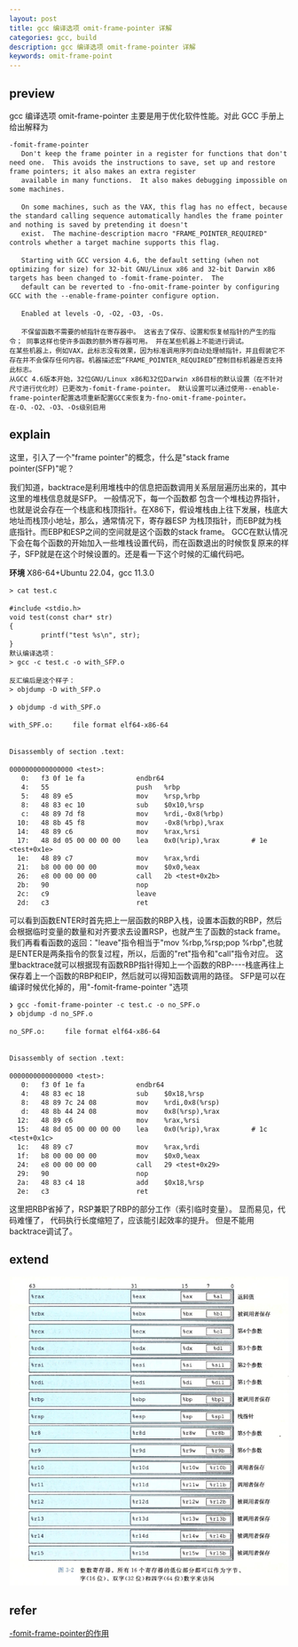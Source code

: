 ```yaml
---
layout: post
title: gcc 编译选项 omit-frame-pointer 详解
categories: gcc, build
description: gcc 编译选项 omit-frame-pointer 详解
keywords: omit-frame-point
---
```


## preview
gcc 编译选项 omit-frame-pointer 主要是用于优化软件性能。对此 GCC 手册上给出解释为

```text
-fomit-frame-pointer
   Don't keep the frame pointer in a register for functions that don't need one.  This avoids the instructions to save, set up and restore frame pointers; it also makes an extra register
   available in many functions.  It also makes debugging impossible on some machines.

   On some machines, such as the VAX, this flag has no effect, because the standard calling sequence automatically handles the frame pointer and nothing is saved by pretending it doesn't
   exist.  The machine-description macro "FRAME_POINTER_REQUIRED" controls whether a target machine supports this flag.

   Starting with GCC version 4.6, the default setting (when not optimizing for size) for 32-bit GNU/Linux x86 and 32-bit Darwin x86 targets has been changed to -fomit-frame-pointer.  The
   default can be reverted to -fno-omit-frame-pointer by configuring GCC with the --enable-frame-pointer configure option.

   Enabled at levels -O, -O2, -O3, -Os.
   
   不保留函数不需要的帧指针在寄存器中。 这省去了保存、设置和恢复帧指针的产生的指令； 同事这样也使许多函数的额外寄存器可用。 并在某些机器上不能进行调试。
在某些机器上，例如VAX，此标志没有效果，因为标准调用序列自动处理帧指针，并且假装它不存在并不会保存任何内容。机器描述宏“FRAME_POINTER_REQUIRED”控制目标机器是否支持此标志。
从GCC 4.6版本开始，32位GNU/Linux x86和32位Darwin x86目标的默认设置（在不针对尺寸进行优化时）已更改为-fomit-frame-pointer。 默认设置可以通过使用--enable-frame-pointer配置选项重新配置GCC来恢复为-fno-omit-frame-pointer。
在-O、-O2、-O3、-Os级别启用
```

## explain
这里，引入了一个"frame pointer"的概念，什么是"stack frame pointer(SFP)"呢？

我们知道，backtrace是利用堆栈中的信息把函数调用关系层层遍历出来的，其中这里的堆栈信息就是SFP。
一般情况下，每一个函数都 包含一个堆栈边界指针，也就是说会存在一个栈底和栈顶指针。在X86下，假设堆栈由上往下发展，栈底大地址而栈顶小地址，那么，通常情况下，寄存器ESP 为栈顶指针，而EBP就为栈底指针。而EBP和ESP之间的空间就是这个函数的stack frame。
GCC在默认情况下会在每个函数的开始加入一些堆栈设置代码，而在函数退出的时候恢复原来的样子，SFP就是在这个时候设置的。还是看一下这个时候的汇编代码吧。

**环境**
X86-64+Ubuntu 22.04，gcc 11.3.0
```shell
> cat test.c

#include <stdio.h>
void test(const char* str)
{
        printf("test %s\n", str);
}
默认编译选项：
> gcc -c test.c -o with_SFP.o

反汇编后是这个样子：
> objdump -D with_SFP.o

❯ objdump -d with_SPF.o

with_SPF.o:     file format elf64-x86-64


Disassembly of section .text:

0000000000000000 <test>:
   0:   f3 0f 1e fa             endbr64
   4:   55                      push   %rbp
   5:   48 89 e5                mov    %rsp,%rbp
   8:   48 83 ec 10             sub    $0x10,%rsp
   c:   48 89 7d f8             mov    %rdi,-0x8(%rbp)
  10:   48 8b 45 f8             mov    -0x8(%rbp),%rax
  14:   48 89 c6                mov    %rax,%rsi
  17:   48 8d 05 00 00 00 00    lea    0x0(%rip),%rax        # 1e <test+0x1e>
  1e:   48 89 c7                mov    %rax,%rdi
  21:   b8 00 00 00 00          mov    $0x0,%eax
  26:   e8 00 00 00 00          call   2b <test+0x2b>
  2b:   90                      nop
  2c:   c9                      leave
  2d:   c3                      ret

```
可以看到函数ENTER时首先把上一层函数的RBP入栈，设置本函数的RBP，然后会根据临时变量的数量和对齐要求去设置RSP，也就产生了函数的stack frame。
我们再看看函数的返回："leave"指令相当于"mov %rbp,%rsp;pop %rbp",也就是ENTER是两条指令的恢复过程，所以，后面的"ret"指令和"call"指令对应。
这里backtrace就可以根据现有函数RBP指针得知上一个函数的RBP----栈底再往上保存着上一个函数的RBP和EIP，然后就可以得知函数调用的路径。
SFP是可以在编译时候优化掉的，用"-fomit-frame-pointer "选项
```shell
❯ gcc -fomit-frame-pointer -c test.c -o no_SPF.o
❯ objdump -d no_SPF.o

no_SPF.o:     file format elf64-x86-64


Disassembly of section .text:

0000000000000000 <test>:
   0:   f3 0f 1e fa             endbr64
   4:   48 83 ec 18             sub    $0x18,%rsp
   8:   48 89 7c 24 08          mov    %rdi,0x8(%rsp)
   d:   48 8b 44 24 08          mov    0x8(%rsp),%rax
  12:   48 89 c6                mov    %rax,%rsi
  15:   48 8d 05 00 00 00 00    lea    0x0(%rip),%rax        # 1c <test+0x1c>
  1c:   48 89 c7                mov    %rax,%rdi
  1f:   b8 00 00 00 00          mov    $0x0,%eax
  24:   e8 00 00 00 00          call   29 <test+0x29>
  29:   90                      nop
  2a:   48 83 c4 18             add    $0x18,%rsp
  2e:   c3                      ret

```

这里把RBP省掉了，RSP兼职了RBP的部分工作（索引临时变量）。
显而易见，代码难懂了， 代码执行长度缩短了，应该能引起效率的提升。 但是不能用backtrace调试了。

## extend

![cpu_register.png](../images/posts/OS/cpu_register.png)

## refer
[-fomit-frame-pointer的作用](https://blog.csdn.net/blueOceanindream/article/details/6260695?spm=1001.2101.3001.6650.5&utm_medium=distribute.pc_relevant.none-task-blog-2%7Edefault%7EBlogCommendFromBaidu%7ERate-5-6260695-blog-8462414.pc_relevant_recovery_v2&depth_1-utm_source=distribute.pc_relevant.none-task-blog-2%7Edefault%7EBlogCommendFromBaidu%7ERate-5-6260695-blog-8462414.pc_relevant_recovery_v2&utm_relevant_index=6)
